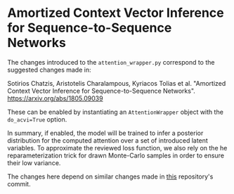 # Amortized Context Vector Inference for Sequence-to-Sequence Networks

The changes introduced to the `attention_wrapper.py` correspond to the suggested changes made in:

Sotirios Chatzis, Aristotelis Charalampous, Kyriacos Tolias et al. "Amortized Context Vector Inference for Sequence-to-Sequence Networks".
https://arxiv.org/abs/1805.09039

These can be enabled by instantiating an `AttentionWrapper` object with the `do_acvi=True` option.

In summary, if enabled, the model will be trained to infer a posterior distribution for the computed attention over a set of introduced latent variables. To approximate the reviewed loss function, we also rely on the he reparameterization trick for drawn Monte-Carlo samples in order to ensure their low variance.

The changes here depend on similar changes made in [this](https://github.com/aresxs91/nmt/commit/011e7d25e519033c15ed577975d74c994dee8f66) repository's commit.
